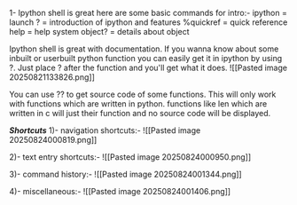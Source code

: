 1- Ipython shell is great here are some basic commands for intro:- 
		ipython = launch
		? = introduction of ipython and features 
		%quickref = quick reference
		help = help system
		object? = details about object

Ipython shell is great with documentation. If you wanna know about some inbuilt or userbuilt python function you can easily get it in ipython by using ?. Just place ? after the function and you'll get what it does. 
![[Pasted image 20250821133826.png]]

You can use ?? to get source code of some functions. This will only work with functions which are written in python. functions like len which are written in c will just their function and no source code will be displayed.


***Shortcuts***
1)- navigation shortcuts:-
![[Pasted image 20250824000819.png]]

2)- text entry shortcuts:- 
![[Pasted image 20250824000950.png]]

3)- command history:- 
![[Pasted image 20250824001344.png]]

4)- miscellaneous:- 
![[Pasted image 20250824001406.png]]



